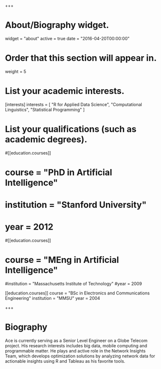 +++
# About/Biography widget.
widget = "about"
active = true
date = "2016-04-20T00:00:00"

# Order that this section will appear in.
weight = 5

# List your academic interests.
[interests]
  interests = [
    "R for Applied Data Science",
    "Computational Linguistics",
    "Statistical Programming"
  ]

# List your qualifications (such as academic degrees).
#[[education.courses]]
 # course = "PhD in Artificial Intelligence"
 # institution = "Stanford University"
 #  year = 2012

#[[education.courses]]
 # course = "MEng in Artificial Intelligence"
  #institution = "Massachusetts Institute of Technology"
  #year = 2009

[[education.courses]]
  course = "BSc in Electronics and Communications Engineering"
  institution = "MMSU"
  year = 2004
 
+++

# Biography

Ace is currently serving as a Senior Level Engineer on a Globe Telecom project. His research interests includes big data, mobile computing and programmable matter. He plays and active role in the Network Insights Team, which develops optimization
solutions by analyzing network data for actionable insights using R and Tableau as his favorite tools.


